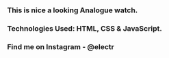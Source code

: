 ### This is nice a looking Analogue watch.

### Technologies Used: HTML, CSS & JavaScript.

### Find me on Instagram - @electr
